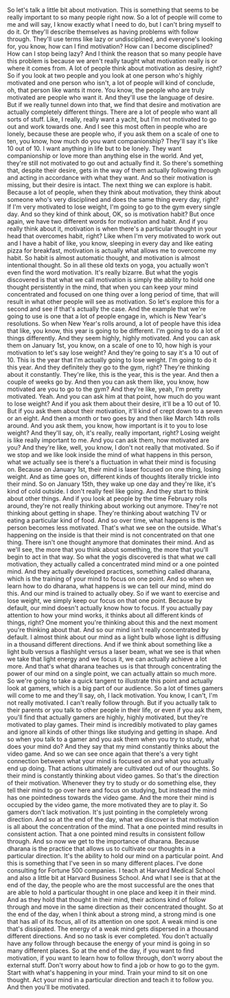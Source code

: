  So let's talk a little bit about motivation. This is something that seems to be really important to so many people right now. So a lot of people will come to me and will say, I know exactly what I need to do, but I can't bring myself to do it. Or they'll describe themselves as having problems with follow through. They'll use terms like lazy or undisciplined, and everyone's looking for, you know, how can I find motivation? How can I become disciplined? How can I stop being lazy? And I think the reason that so many people have this problem is because we aren't really taught what motivation really is or where it comes from. A lot of people think about motivation as desire, right? So if you look at two people and you look at one person who's highly motivated and one person who isn't, a lot of people will kind of conclude, oh, that person like wants it more. You know, the people who are truly motivated are people who want it. And they'll use the language of desire. But if we really tunnel down into that, we find that desire and motivation are actually completely different things. There are a lot of people who want all sorts of stuff. Like, I really, really want a yacht, but I'm not motivated to go out and work towards one. And I see this most often in people who are lonely, because these are people who, if you ask them on a scale of one to ten, you know, how much do you want companionship? They'll say it's like 10 out of 10. I want anything in life but to be lonely. They want companionship or love more than anything else in the world. And yet, they're still not motivated to go out and actually find it. So there's something that, despite their desire, gets in the way of them actually following through and acting in accordance with what they want. And so their motivation is missing, but their desire is intact. The next thing we can explore is habit. Because a lot of people, when they think about motivation, they think about someone who's very disciplined and does the same thing every day, right? If I'm very motivated to lose weight, I'm going to go to the gym every single day. And so they kind of think about, OK, so is motivation habit? But once again, we have two different words for motivation and habit. And if you really think about it, motivation is when there's a particular thought in your head that overcomes habit, right? Like when I'm very motivated to work out and I have a habit of like, you know, sleeping in every day and like eating pizza for breakfast, motivation is actually what allows me to overcome my habit. So habit is almost automatic thought, and motivation is almost intentional thought. So in all these old texts on yoga, you actually won't even find the word motivation. It's really bizarre. But what the yogis discovered is that what we call motivation is simply the ability to hold one thought persistently in the mind, that when you can keep your mind concentrated and focused on one thing over a long period of time, that will result in what other people will see as motivation. So let's explore this for a second and see if that's actually the case. And the example that we're going to use is one that a lot of people engage in, which is New Year's resolutions. So when New Year's rolls around, a lot of people have this idea that like, you know, this year is going to be different. I'm going to do a lot of things differently. And they seem highly, highly motivated. And you can ask them on January 1st, you know, on a scale of one to 10, how high is your motivation to let's say lose weight? And they're going to say it's a 10 out of 10. This is the year that I'm actually going to lose weight. I'm going to do it this year. And they definitely they go to the gym, right? They're thinking about it constantly. They're like, this is the year, this is the year. And then a couple of weeks go by. And then you can ask them like, you know, how motivated are you to go to the gym? And they're like, yeah, I'm pretty motivated. Yeah. And you can ask him at that point, how much do you want to lose weight? And if you ask them about their desire, it'll be a 10 out of 10. But if you ask them about their motivation, it'll kind of crept down to a seven or an eight. And then a month or two goes by and then like March 14th rolls around. And you ask them, you know, how important is it to you to lose weight? And they'll say, oh, it's really, really important, right? Losing weight is like really important to me. And you can ask them, how motivated are you? And they're like, well, you know, I don't not really that motivated. So if we stop and we like look inside the mind of what happens in this person, what we actually see is there's a fluctuation in what their mind is focusing on. Because on January 1st, their mind is laser focused on one thing, losing weight. And as time goes on, different kinds of thoughts literally trickle into their mind. So on January 15th, they wake up one day and they're like, it's kind of cold outside. I don't really feel like going. And they start to think about other things. And if you look at people by the time February rolls around, they're not really thinking about working out anymore. They're not thinking about getting in shape. They're thinking about watching TV or eating a particular kind of food. And so over time, what happens is the person becomes less motivated. That's what we see on the outside. What's happening on the inside is that their mind is not concentrated on that one thing. There isn't one thought anymore that dominates their mind. And as we'll see, the more that you think about something, the more that you'll begin to act in that way. So what the yogis discovered is that what we call motivation, they actually called a concentrated mind mind or a one pointed mind. And they actually developed practices, something called dharana, which is the training of your mind to focus on one point. And so when we learn how to do dharana, what happens is we can tell our mind, mind do this. And our mind is trained to actually obey. So if we want to exercise and lose weight, we simply keep our focus on that one point. Because by default, our mind doesn't actually know how to focus. If you actually pay attention to how your mind works, it thinks about all different kinds of things, right? One moment you're thinking about this and the next moment you're thinking about that. And so our mind isn't really concentrated by default. I almost think about our mind as a light bulb whose light is diffusing in a thousand different directions. And if we think about something like a light bulb versus a flashlight versus a laser beam, what we see is that when we take that light energy and we focus it, we can actually achieve a lot more. And that's what dharana teaches us is that through concentrating the power of our mind on a single point, we can actually attain so much more. So we're going to take a quick tangent to illustrate this point and actually look at gamers, which is a big part of our audience. So a lot of times gamers will come to me and they'll say, oh, I lack motivation. You know, I can't, I'm not really motivated. I can't really follow through. But if you actually talk to their parents or you talk to other people in their life, or even if you ask them, you'll find that actually gamers are highly, highly motivated, but they're motivated to play games. Their mind is incredibly motivated to play games and ignore all kinds of other things like studying and getting in shape. And so when you talk to a gamer and you ask them when you try to study, what does your mind do? And they say that my mind constantly thinks about the video game. And so we can see once again that there's a very tight connection between what your mind is focused on and what you actually end up doing. That actions ultimately are cultivated out of our thoughts. So their mind is constantly thinking about video games. So that's the direction of their motivation. Whenever they try to study or do something else, they tell their mind to go over here and focus on studying, but instead the mind has one pointedness towards the video game. And the more their mind is occupied by the video game, the more motivated they are to play it. So gamers don't lack motivation. It's just pointing in the completely wrong direction. And so at the end of the day, what we discover is that motivation is all about the concentration of the mind. That a one pointed mind results in consistent action. That a one pointed mind results in consistent follow through. And so now we get to the importance of dharana. Because dharana is the practice that allows us to cultivate our thoughts in a particular direction. It's the ability to hold our mind on a particular point. And this is something that I've seen in so many different places. I've done consulting for Fortune 500 companies. I teach at Harvard Medical School and also a little bit at Harvard Business School. And what I see is that at the end of the day, the people who are the most successful are the ones that are able to hold a particular thought in one place and keep it in their mind. And as they hold that thought in their mind, their actions kind of follow through and move in the same direction as their concentrated thought. So at the end of the day, when I think about a strong mind, a strong mind is one that has all of its focus, all of its attention on one spot. A weak mind is one that's dissipated. The energy of a weak mind gets dispersed in a thousand different directions. And so no task is ever completed. You don't actually have any follow through because the energy of your mind is going in so many different places. So at the end of the day, if you want to find motivation, if you want to learn how to follow through, don't worry about the external stuff. Don't worry about how to find a job or how to go to the gym. Start with what's happening in your mind. Train your mind to sit on one thought. Act your mind in a particular direction and teach it to follow you. And then you'll be motivated.